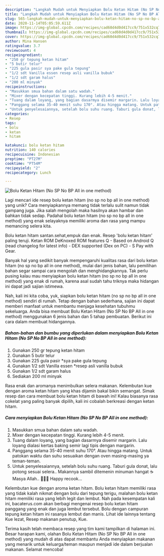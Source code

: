 ```yaml
---
description: "Langkah Mudah untuk Menyiapkan Bolu Ketan Hitam (No SP No BP All in one method) yang Enak Banget"
title: "Langkah Mudah untuk Menyiapkan Bolu Ketan Hitam (No SP No BP All in one method) yang Enak Banget"
slug: 565-langkah-mudah-untuk-menyiapkan-bolu-ketan-hitam-no-sp-no-bp-all-in-one-method-yang-enak-banget
date: 2020-11-14T05:05:59.611Z
image: https://img-global.cpcdn.com/recipes/cad60d4d0d417cc9/751x532cq70/bolu-ketan-hitam-no-sp-no-bp-all-in-one-method-foto-resep-utama.jpg
thumbnail: https://img-global.cpcdn.com/recipes/cad60d4d0d417cc9/751x532cq70/bolu-ketan-hitam-no-sp-no-bp-all-in-one-method-foto-resep-utama.jpg
cover: https://img-global.cpcdn.com/recipes/cad60d4d0d417cc9/751x532cq70/bolu-ketan-hitam-no-sp-no-bp-all-in-one-method-foto-resep-utama.jpg
author: Mina Hansen
ratingvalue: 3.7
reviewcount: 4
recipeingredient:
- "250 gr tepung ketan hitam"
- "5 butir telur"
- "225 gula pasir sya pake gula tepung"
- "1/2 sdt Vanilla essen resep asli vanilla bubuk"
- "1/2 sdt garam halus"
- "200 ml minyak"
recipeinstructions:
- "Masukkan smua bahan dalam satu wadah."
- "Mixer dengan kecepatan tinggi. Kurang lebih 4-5 menit."
- "Tuang dalam loyang, yang bagian dasarmya disemir margarin. Lalu loyang dialasi kertas baking semir lagi tipis dengan margarin."
- "Panggang selama 35-40 menit suhu 170°. Atau hingga matang. Untuk patokan waktu dan suhu sesuaikan dengan oven masing-masing ya teman-teman."
- "Untuk penyelesaiannya, setelah bolu suhu ruang. Taburi gula donat, lalu potong sesuai selera.. Makannya sambil ditemenin minuman hangat ☕ Masya Allah.. 💚💛💙 Happy recook..."
categories:
- Resep
tags:
- bolu
- ketan
- hitam

katakunci: bolu ketan hitam 
nutrition: 140 calories
recipecuisine: Indonesian
preptime: "PT27M"
cooktime: "PT54M"
recipeyield: "2"
recipecategory: Lunch

---
```



![Bolu Ketan Hitam (No SP No BP All in one method)](https://img-global.cpcdn.com/recipes/cad60d4d0d417cc9/751x532cq70/bolu-ketan-hitam-no-sp-no-bp-all-in-one-method-foto-resep-utama.jpg)

Lagi mencari ide resep bolu ketan hitam (no sp no bp all in one method) yang unik? Cara menyiapkannya memang tidak terlalu sulit namun tidak gampang juga. Jika salah mengolah maka hasilnya akan hambar dan bahkan tidak sedap. Padahal bolu ketan hitam (no sp no bp all in one method) yang enak selayaknya memiliki aroma dan rasa yang mampu memancing selera kita.

Bolu ketan hitam santan.sehat,empuk dan enak. Resep &#39;bolu ketan hitam&#39; paling teruji. Ketan ROM DeKnoxed ROM features Q - Based on Android Q (read changelog for latest info) - DEX supported (Dex on PC) - S Pay with Gear.

Banyak hal yang sedikit banyak mempengaruhi kualitas rasa dari bolu ketan hitam (no sp no bp all in one method), mulai dari jenis bahan, lalu pemilihan bahan segar sampai cara mengolah dan menghidangkannya. Tak perlu pusing kalau mau menyiapkan bolu ketan hitam (no sp no bp all in one method) yang enak di rumah, karena asal sudah tahu triknya maka hidangan ini dapat jadi sajian istimewa.


Nah, kali ini kita coba, yuk, siapkan bolu ketan hitam (no sp no bp all in one method) sendiri di rumah. Tetap dengan bahan sederhana, sajian ini dapat memberi manfaat untuk membantu menjaga kesehatan tubuhmu sekeluarga. Anda bisa membuat Bolu Ketan Hitam (No SP No BP All in one method) menggunakan 6 jenis bahan dan 5 tahap pembuatan. Berikut ini cara dalam membuat hidangannya.

<!--inarticleads1-->

##### Bahan-bahan dan bumbu yang diperlukan dalam menyiapkan Bolu Ketan Hitam (No SP No BP All in one method):

1. Gunakan 250 gr tepung ketan hitam
1. Gunakan 5 butir telur
1. Gunakan 225 gula pasir *sya pake gula tepung
1. Gunakan 1/2 sdt Vanilla essen *resep asli vanilla bubuk
1. Gunakan 1/2 sdt garam halus
1. Sediakan 200 ml minyak


Rasa enak dan aromanya menimbulkan selera makanan. Kelembutan kue dengan aroma ketan hitam yang khas dijamin bakal bikin semangat. Simak resep dan cara membuat bolu ketan hitam di bawah ini! Kalau biasanya rasa cokelat yang paling banyak dipilih, kali ini cobalah berkreasi dengan ketan hitam. 

<!--inarticleads2-->

##### Cara menyiapkan Bolu Ketan Hitam (No SP No BP All in one method):

1. Masukkan smua bahan dalam satu wadah.
1. Mixer dengan kecepatan tinggi. Kurang lebih 4-5 menit.
1. Tuang dalam loyang, yang bagian dasarmya disemir margarin. Lalu loyang dialasi kertas baking semir lagi tipis dengan margarin.
1. Panggang selama 35-40 menit suhu 170°. Atau hingga matang. Untuk patokan waktu dan suhu sesuaikan dengan oven masing-masing ya teman-teman.
1. Untuk penyelesaiannya, setelah bolu suhu ruang. Taburi gula donat, lalu potong sesuai selera.. Makannya sambil ditemenin minuman hangat ☕ Masya Allah.. 💚💛💙 Happy recook...


Kelembutan kue dengan aroma ketan hitam. Bolu ketan hitam memiliki rasa yang tidak kalah nikmat dengan bolu dari tepung terigu, malahan bolu ketan hitam memiliki rasa yang lebih legit dan lembut. Nah pada kesempatan kali ini, bacaterus.com akan berbagi mengenai resep bolu ketan hitam panggang yang enak dan juga lembut tersebut. Bolu dengan campuran tepung ketan hitam ini rasanya lembut dan manis. Lihat ide lainnya tentang Kue lezat, Resep makanan penutup, Kue. 

Terima kasih telah membaca resep yang tim kami tampilkan di halaman ini. Besar harapan kami, olahan Bolu Ketan Hitam (No SP No BP All in one method) yang mudah di atas dapat membantu Anda menyiapkan makanan yang menarik untuk keluarga/teman maupun menjadi ide dalam berjualan makanan. Selamat mencoba!
